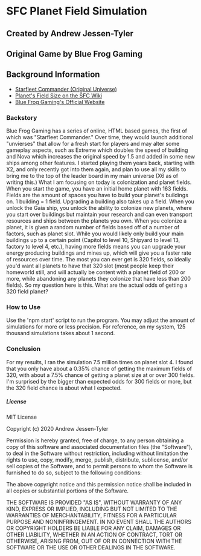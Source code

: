 # SFC Planet Field Simulation
## Created by Andrew Jessen-Tyler
## Original Game by Blue Frog Gaming

## Background Information
* [Starfleet Commander (Original Universe)](https://playstarfleet.com/)
* [Planet's Field Size on the SFC Wiki ](http://wiki.playstarfleet.com/index.php/Fields#Fields)
* [Blue Frog Gaming's Official Website](http://bluefroggaming.com/)

### Backstory
Blue Frog Gaming has a series of online, HTML based games, the first of which was "Starfleet Commander." Over time, they would launch additional "unvierses" that allow for a fresh start for players and may alter some gameplay aspects, such as Extreme which doubles the speed of building and Nova which increases the original speed by 1.5 and added in some new ships among other features. I started playing them years back, starting with X2, and only recently got into them again, and plan to use all my skills to bring me to the top of the leader board in my main universe (X6 as of writing this.)
What I am focusing on today is colonization and planet fields. When you start the game, you have an initial home planet with 163 fields. Fields are the amount of spaces you have to build your planet's buildings on. 1 building = 1 field. Upgrading a building also takes up a field. When you unlock the Gaia ship, you unlock the ability to colonize new planets, where you start over buildings but maintain your research and can even transport resources and ships between the planets you own. When you colonize a planet, it is given a random number of fields based off of a number of factors, such as planet slot.
While you would likely only build your main buildings up to a certain point (Capitol to level 10, Shipyard to level 13, factory to level 4, etc.), having more fields means you can upgrade your energy producing buildings and mines up, which will give you a faster rate of resources over time. The most you can ever get is 320 fields, so ideally you'd want all planets to have that 320 slot (most people keep their homeworld still, and will actually be content with a planet field of 200 or more, while abandoning any planets they colonize that have less than 200 fields).
So my question here is this. What are the actual odds of getting a 320 field planet?

### How to Use
Use the 'npm start' script to run the program. You may adjust the amount of simulations for more or less precision. For reference, on my system, 125 thousand simulations takes about 1 second.

### Conclusion
For my results, I ran the simulation 7.5 million times on planet slot 4. I found that you only have about a 0.35% chance of getting the maximum fields of 320, with about a 7.5% chance of getting a planet size at or over 300 fields. I'm surprised by the bigger than expected odds for 300 fields or more, but the 320 field chance is about what I expected.


##### License
MIT License

Copyright (c) 2020 Andrew Jessen-Tyler

Permission is hereby granted, free of charge, to any person obtaining a copy
of this software and associated documentation files (the "Software"), to deal
in the Software without restriction, including without limitation the rights
to use, copy, modify, merge, publish, distribute, sublicense, and/or sell
copies of the Software, and to permit persons to whom the Software is
furnished to do so, subject to the following conditions:

The above copyright notice and this permission notice shall be included in all
copies or substantial portions of the Software.

THE SOFTWARE IS PROVIDED "AS IS", WITHOUT WARRANTY OF ANY KIND, EXPRESS OR
IMPLIED, INCLUDING BUT NOT LIMITED TO THE WARRANTIES OF MERCHANTABILITY,
FITNESS FOR A PARTICULAR PURPOSE AND NONINFRINGEMENT. IN NO EVENT SHALL THE
AUTHORS OR COPYRIGHT HOLDERS BE LIABLE FOR ANY CLAIM, DAMAGES OR OTHER
LIABILITY, WHETHER IN AN ACTION OF CONTRACT, TORT OR OTHERWISE, ARISING FROM,
OUT OF OR IN CONNECTION WITH THE SOFTWARE OR THE USE OR OTHER DEALINGS IN THE
SOFTWARE.
